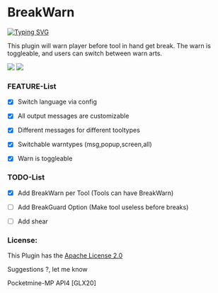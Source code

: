 # BreakWarn
[![Typing SVG](https://readme-typing-svg.herokuapp.com?center=true&vCenter=true&lines=GLX20;BreakWarn;GLX20;Warn+users+before+tool+get+destroyed)](.)

This plugin will warn player before tool in hand get break.
The warn is toggleable, and users can switch between warn arts.

[![](https://poggit.pmmp.io/shield.state/BreakWarn)](https://poggit.pmmp.io/p/BreakWarn)
[![](https://poggit.pmmp.io/shield.api/BreakWarn)](https://poggit.pmmp.io/p/BreakWarn)

### FEATURE-List
- [x] Switch language via config 
- [x] All output messages are customizable
- [x] Different messages for different tooltypes
- [x] Switchable warntypes (msg,popup,screen,all)
- [x] Warn is toggleable


### TODO-List
- [x] Add BreakWarn per Tool (Tools can have BreakWarn)
- [ ] Add BreakGuard Option (Make tool useless before breaks)
- [ ] Add shear


### License:
This Plugin has the [Apache License 2.0](/LICENSE)

Suggestions ?, let me know

Pocketmine-MP API4
[GLX20]
